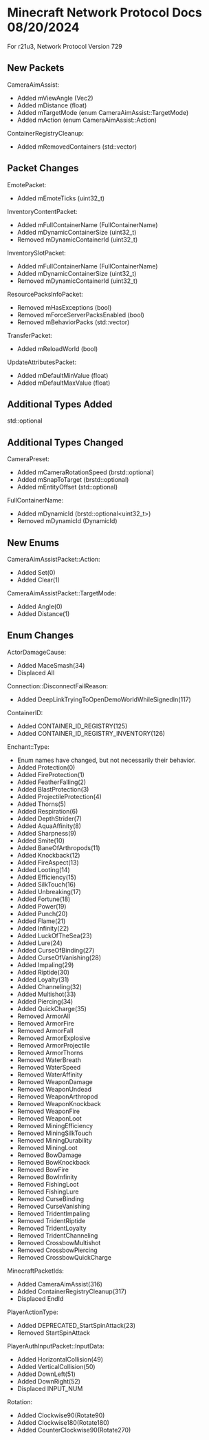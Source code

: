 # Minecraft Network Protocol Docs 08/20/2024
For r21u3, Network Protocol Version 729


## New Packets

CameraAimAssist:
* Added mViewAngle (Vec2)
* Added mDistance (float)
* Added mTargetMode (enum CameraAimAssist::TargetMode)
* Added mAction (enum CameraAimAssist::Action)

ContainerRegistryCleanup:
* Added mRemovedContainers (std::vector<FullContainerName>)


## Packet Changes

EmotePacket:
* Added mEmoteTicks (uint32_t)

InventoryContentPacket:
* Added mFullContainerName (FullContainerName)
* Added mDynamicContainerSize (uint32_t)
* Removed mDynamicContainerId (uint32_t)

InventorySlotPacket:
* Added mFullContainerName (FullContainerName)
* Added mDynamicContainerSize (uint32_t)
* Removed mDynamicContainerId (uint32_t)

ResourcePacksInfoPacket:
* Removed mHasExceptions (bool)
* Removed mForceServerPacksEnabled (bool)
* Removed mBehaviorPacks (std::vector<PackInfoData>)

TransferPacket:
* Added mReloadWorld (bool)

UpdateAttributesPacket:
* Added mDefaultMinValue (float)
* Added mDefaultMaxValue (float)


## Additional Types Added

std::optional<Vec3>


## Additional Types Changed

CameraPreset:
* Added mCameraRotationSpeed (brstd::optional<float>)
* Added mSnapToTarget (brstd::optional<bool>)
* Added mEntityOffset (std::optional<Vec3>)

FullContainerName:
* Added mDynamicId (brstd::optional<uint32_t>)
* Removed mDynamicId (DynamicId)


## New Enums

CameraAimAssistPacket::Action:
* Added Set(0)
* Added Clear(1)

CameraAimAssistPacket::TargetMode:
* Added Angle(0)
* Added Distance(1)


## Enum Changes

ActorDamageCause:
* Added MaceSmash(34)
* Displaced All

Connection::DisconnectFailReason:
* Added DeepLinkTryingToOpenDemoWorldWhileSignedIn(117)

ContainerID:
* Added CONTAINER_ID_REGISTRY(125)
* Added CONTAINER_ID_REGISTRY_INVENTORY(126)

Enchant::Type:
* Enum names have changed, but not necessarily their behavior.
* Added Protection(0)
* Added FireProtection(1)
* Added FeatherFalling(2)
* Added BlastProtection(3)
* Added ProjectileProtection(4)
* Added Thorns(5)
* Added Respiration(6)
* Added DepthStrider(7)
* Added AquaAffinity(8)
* Added Sharpness(9)
* Added Smite(10)
* Added BaneOfArthropods(11)
* Added Knockback(12)
* Added FireAspect(13)
* Added Looting(14)
* Added Efficiency(15)
* Added SilkTouch(16)
* Added Unbreaking(17)
* Added Fortune(18)
* Added Power(19)
* Added Punch(20)
* Added Flame(21)
* Added Infinity(22)
* Added LuckOfTheSea(23)
* Added Lure(24)
* Added CurseOfBinding(27)
* Added CurseOfVanishing(28)
* Added Impaling(29)
* Added Riptide(30)
* Added Loyalty(31)
* Added Channeling(32)
* Added Multishot(33)
* Added Piercing(34)
* Added QuickCharge(35)
* Removed ArmorAll
* Removed ArmorFire
* Removed ArmorFall
* Removed ArmorExplosive
* Removed ArmorProjectile
* Removed ArmorThorns
* Removed WaterBreath
* Removed WaterSpeed
* Removed WaterAffinity
* Removed WeaponDamage
* Removed WeaponUndead
* Removed WeaponArthropod
* Removed WeaponKnockback
* Removed WeaponFire
* Removed WeaponLoot
* Removed MiningEfficiency
* Removed MiningSilkTouch
* Removed MiningDurability
* Removed MiningLoot
* Removed BowDamage
* Removed BowKnockback
* Removed BowFire
* Removed BowInfinity
* Removed FishingLoot
* Removed FishingLure
* Removed CurseBinding
* Removed CurseVanishing
* Removed TridentImpaling
* Removed TridentRiptide
* Removed TridentLoyalty
* Removed TridentChanneling
* Removed CrossbowMultishot
* Removed CrossbowPiercing
* Removed CrossbowQuickCharge

MinecraftPacketIds:
* Added CameraAimAssist(316)
* Added ContainerRegistryCleanup(317)
* Displaced EndId

PlayerActionType:
* Added DEPRECATED_StartSpinAttack(23)
* Removed StartSpinAttack

PlayerAuthInputPacket::InputData:
* Added HorizontalCollision(49)
* Added VerticalCollision(50)
* Added DownLeft(51)
* Added DownRight(52)
* Displaced INPUT_NUM

Rotation:
* Added Clockwise90(Rotate90)
* Added Clockwise180(Rotate180)
* Added CounterClockwise90(Rotate270)

